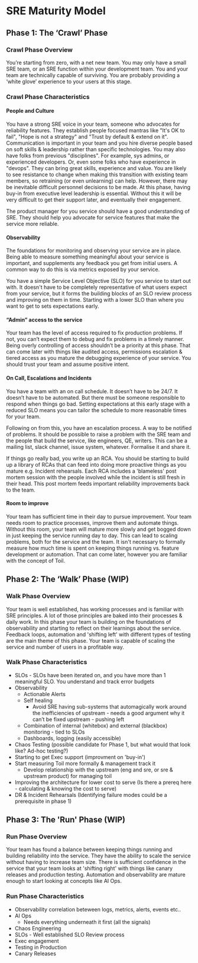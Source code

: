 # SRE Maturity Model

## Phase 1: The ‘Crawl’ Phase

### Crawl Phase Overview

You’re starting from zero, with a net new team.
You may only have a small SRE team, or an SRE function within your development team.
You and your team are technically capable of surviving.
You are probably providing a ‘white glove’ experience to your users at this stage.

### Crawl Phase Characteristics

#### People and Culture

You have a strong SRE voice in your team, someone who advocates for reliability features.
They establish people focused mantras like "It's OK to fail", "Hope is not a strategy" and "Trust by default & extend on it".
Communication is important in your team and you hire diverse people based on soft skills & leadership rather than specific technologies.
You may also have folks from previous "disciplines". For example, sys admins, or experienced developers. Or, even some folks who have experience in "devops". They can bring great skills, experience and value.
You are likely to see resistance to change when making this transition with existing team members, so retraining (or even unlearning) can help. However, there may be inevitable difficult personnel decisions to be made.
At this phase, having buy-in from executive level leadership is essential.
Without this it will be very difficult to get their support later, and eventually their engagement.

The product manager for you service should have a good understanding of SRE.
They should help you advocate for service features that make the service more reliable.

#### Observability

The foundations for monitoring and observing your service are in place.
Being able to measure something meaningful about your service is important, and supplements any feedback you get from initial users.
A common way to do this is via metrics exposed by your service.

You have a simple Service Level Objective (SLO) for you service to start out with.
It doesn't have to be completely representative of what users expect from your service, but it forms the building blocks of an SLO review process and improving on them in time.
Starting with a lower SLO than where you want to get to sets expectations early.

#### “Admin” access to the service

Your team has the level of access required to fix production problems.
If not, you can’t expect them to debug and fix problems in a timely manner.
Being overly controlling of access shouldn’t be a priority at this phase.
That can come later with things like audited access, permissions escalation & tiered access as you mature the debugging experience of your service.
You should trust your team and assume positive intent.

#### On Call, Escalations and Incidents

You have a team with an on call schedule.
It doesn’t have to be 24/7. It doesn’t have to be automated.
But there must be someone responsible to respond when things go bad.
Setting expectations at this early stage with a reduced SLO means you can tailor the schedule to more reasonable times for your team.

Following on from this, you have an escalation process. A way to be notified of problems.
It should be possible to raise a problem with the SRE team and the people that build the service, like engineers, QE, writers.
This can be a mailing list, slack channel, issue system, whatever.
Formalise it and share it.

If things go really bad, you write up an RCA.
You should be starting to build up a library of RCAs that can feed into doing more proactive things as you mature e.g. Incident rehearsals.
Each RCA includes a 'blameless' post mortem session with the people involved while the incident is still fresh in their head.
This post mortem feeds important reliability improvements back to the team.

#### Room to improve

Your team has sufficient time in their day to pursue improvement.
Your team needs room to practice processes, improve them and automate things.
Without this room, your team will mature more slowly and get bogged down in just keeping the service running day to day.
This can lead to scaling problems, both for the service and the team.
It isn't necessary to formally measure how much time is spent on keeping things running vs. feature development or automation.
That can come later, however you are familiar with the concept of Toil.

## Phase 2: The ‘Walk’ Phase (WIP)

### Walk Phase Overview

Your team is well established, has working processes and is familiar with SRE principles.
A lot of those principles are baked into their processes & daily work.
In this phase your team is building on the foundations of observability and starting to reflect on their learnings about the service.
Feedback loops, automation and 'shifting left' with different types of testing are the main theme of this phase.
Your team is capable of scaling the service and number of users in a profitable way.

### Walk Phase Characteristics

* SLOs - SLOs have been iterated on, and you have more than 1 meaningful SLO. You understand and track error budgets
* Observability
  * Actionable Alerts
  * Self healing
    * Avoid SRE having sub-systems that automagically work around the inefficiencies of upstream - needs a good argument why it can’t be fixed upstream - pushing left
  * Combination of internal (whitebox) and external (blackbox) monitoring - tied to SLOs
  * Dashboards, logging (easily accessible)
* Chaos Testing (possible candidate for Phase 1, but what would that look like? Ad-hoc testing?)
* Starting to get Exec support (improvment on 'buy-in')
* Start measuring Toil more formally & management track it
  * Develop relationship with the upstream (eng and sre, or sre & upstream product) for managing toil
* Improving the architecture for lower cost to serve (Is there a prereq here - calculating & knowing the cost to serve)
* DR & Incident Rehearsals (Identifying failure modes could be a prerequisite in phase 1)

## Phase 3: The 'Run' Phase (WIP)

### Run Phase Overview

Your team has found a balance between keeping things running and building reliability into the service.
They have the ability to scale the service without having to increase team size.
There is sufficient confidence in the service that your team looks at 'shifting right' with things like canary releases and production testing.
Automation and observability are mature enough to start looking at concepts like AI Ops.

### Run Phase Characteristics

* Observability correlation beteween logs, metrics, alerts, events etc..
* AI Ops
  * Needs everything underneath it first (all the signals)
* Chaos Engineering
* SLOs - Well established SLO Review process
* Exec engagement
* Testing in Production
* Canary Releases
